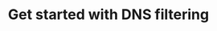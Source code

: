 ---
pcx_content_type: navigation
title: Get started with DNS filtering
external_link: /learning-paths/dns-filtering/
weight: 1
_build:
  publishResources: false
  render: never
---